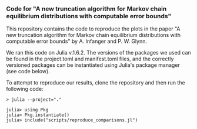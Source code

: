 ### Code for "A new truncation algorithm for Markov chain equilibrium distributions with computable error bounds"

This repository contains the code to reproduce the plots in the paper "A new truncation algorithm for Markov chain equilibrium distributions with computable error bounds" by A. Infanger and P. W. Glynn.

We ran this code on Julia v.1.6.2. The versions of the packages we used can be found
in the project.toml and manifest.toml files, and the correctly versioned packages can be instantiated using Julia's package manager (see code below).

To attempt to reproduce our results, clone the repository and then run the following code:

```
> julia --project="." 

julia> using Pkg
julia> Pkg.instantiate()
julia> include("scripts/reproduce_comparisons.jl")
```


